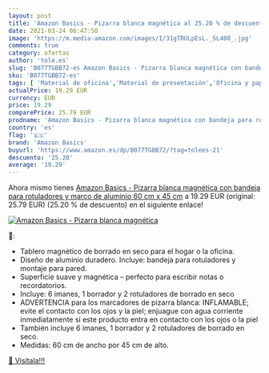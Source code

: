 ```yaml
---
layout: post
title: 'Amazon Basics - Pizarra blanca magnética al 25.20 % de descuento'
date: 2021-03-24 06:47:58
image: 'https://m.media-amazon.com/images/I/31gTRULpEsL._SL400_.jpg'
comments: true
category: ofertas
author: 'tole.es'
slug: 'B077TGBB72-es Amazon Basics - Pizarra blanca magnética con bandeja para...'
sku: 'B077TGBB72-es'
tags: [ 'Material de oficina','Material de presentación','Oficina y papelería','Pizarras blancas','amazon basics','rotuladores', ]
actualPrice: 19.29 EUR
currency: EUR
price: 19.29
comparePrice: 25.79 EUR
prodname: 'Amazon Basics - Pizarra blanca magnética con bandeja para rotuladores y marco de aluminio  60 cm x 45 cm'
country: 'es'
flag: '🇪🇸'
brand: 'Amazon Basics'
buyurl: 'https://www.amazon.es/dp/B077TGBB72/?tag=tolees-21'
descuento: '25.20'
average: '19.29'
---
```


Ahora mismo tienes [Amazon Basics - Pizarra blanca magnética con bandeja para rotuladores y marco de aluminio  60 cm x 45 cm](https://www.amazon.es/dp/B077TGBB72/?tag=tolees-21) a 19.29 EUR (original: 25.79 EUR) (25.20 %  de descuento) en el siguiente enlace!

[![Amazon Basics - Pizarra blanca magnética](https://m.media-amazon.com/images/I/31gTRULpEsL._SL400_.jpg)](https://www.amazon.es/dp/B077TGBB72/?tag=tolees-21)

🔎:

- Tablero magnético de borrado en seco para el hogar o la oficina.
- Diseño de aluminio duradero. Incluye: bandeja para rotuladores y montaje para pared.
- Superficie suave y magnética – perfecto para escribir notas o recordatorios.
- Incluye: 6 imanes, 1 borrador y 2 rotuladores de borrado en seco
- ADVERTENCIA para los marcadores de pizarra blanca: INFLAMABLE; evite el contacto con los ojos y la piel; enjuague con agua corriente inmediatamente si este producto entra en contacto con los ojos o la piel
- También incluye 6 imanes, 1 borrador y 2 rotuladores de borrado en seco.
- Medidas: 60 cm de ancho por 45 cm de alto.

[🛒 Visítala!!!](https://www.amazon.es/dp/B077TGBB72/?tag=tolees-21)

